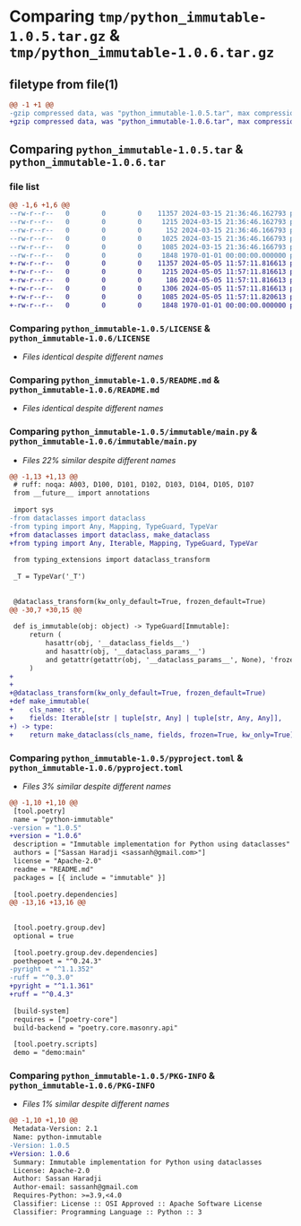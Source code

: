 # Comparing `tmp/python_immutable-1.0.5.tar.gz` & `tmp/python_immutable-1.0.6.tar.gz`

## filetype from file(1)

```diff
@@ -1 +1 @@
-gzip compressed data, was "python_immutable-1.0.5.tar", max compression
+gzip compressed data, was "python_immutable-1.0.6.tar", max compression
```

## Comparing `python_immutable-1.0.5.tar` & `python_immutable-1.0.6.tar`

### file list

```diff
@@ -1,6 +1,6 @@
--rw-r--r--   0        0        0    11357 2024-03-15 21:36:46.162793 python_immutable-1.0.5/LICENSE
--rw-r--r--   0        0        0     1215 2024-03-15 21:36:46.162793 python_immutable-1.0.5/README.md
--rw-r--r--   0        0        0      152 2024-03-15 21:36:46.166793 python_immutable-1.0.5/immutable/__init__.py
--rw-r--r--   0        0        0     1025 2024-03-15 21:36:46.166793 python_immutable-1.0.5/immutable/main.py
--rw-r--r--   0        0        0     1085 2024-03-15 21:36:46.166793 python_immutable-1.0.5/pyproject.toml
--rw-r--r--   0        0        0     1848 1970-01-01 00:00:00.000000 python_immutable-1.0.5/PKG-INFO
+-rw-r--r--   0        0        0    11357 2024-05-05 11:57:11.816613 python_immutable-1.0.6/LICENSE
+-rw-r--r--   0        0        0     1215 2024-05-05 11:57:11.816613 python_immutable-1.0.6/README.md
+-rw-r--r--   0        0        0      186 2024-05-05 11:57:11.816613 python_immutable-1.0.6/immutable/__init__.py
+-rw-r--r--   0        0        0     1306 2024-05-05 11:57:11.816613 python_immutable-1.0.6/immutable/main.py
+-rw-r--r--   0        0        0     1085 2024-05-05 11:57:11.820613 python_immutable-1.0.6/pyproject.toml
+-rw-r--r--   0        0        0     1848 1970-01-01 00:00:00.000000 python_immutable-1.0.6/PKG-INFO
```

### Comparing `python_immutable-1.0.5/LICENSE` & `python_immutable-1.0.6/LICENSE`

 * *Files identical despite different names*

### Comparing `python_immutable-1.0.5/README.md` & `python_immutable-1.0.6/README.md`

 * *Files identical despite different names*

### Comparing `python_immutable-1.0.5/immutable/main.py` & `python_immutable-1.0.6/immutable/main.py`

 * *Files 22% similar despite different names*

```diff
@@ -1,13 +1,13 @@
 # ruff: noqa: A003, D100, D101, D102, D103, D104, D105, D107
 from __future__ import annotations
 
 import sys
-from dataclasses import dataclass
-from typing import Any, Mapping, TypeGuard, TypeVar
+from dataclasses import dataclass, make_dataclass
+from typing import Any, Iterable, Mapping, TypeGuard, TypeVar
 
 from typing_extensions import dataclass_transform
 
 _T = TypeVar('_T')
 
 
 @dataclass_transform(kw_only_default=True, frozen_default=True)
@@ -30,7 +30,15 @@
 
 def is_immutable(obj: object) -> TypeGuard[Immutable]:
     return (
         hasattr(obj, '__dataclass_fields__')
         and hasattr(obj, '__dataclass_params__')
         and getattr(getattr(obj, '__dataclass_params__', None), 'frozen', False)
     )
+
+
+@dataclass_transform(kw_only_default=True, frozen_default=True)
+def make_immutable(
+    cls_name: str,
+    fields: Iterable[str | tuple[str, Any] | tuple[str, Any, Any]],
+) -> type:
+    return make_dataclass(cls_name, fields, frozen=True, kw_only=True)
```

### Comparing `python_immutable-1.0.5/pyproject.toml` & `python_immutable-1.0.6/pyproject.toml`

 * *Files 3% similar despite different names*

```diff
@@ -1,10 +1,10 @@
 [tool.poetry]
 name = "python-immutable"
-version = "1.0.5"
+version = "1.0.6"
 description = "Immutable implementation for Python using dataclasses"
 authors = ["Sassan Haradji <sassanh@gmail.com>"]
 license = "Apache-2.0"
 readme = "README.md"
 packages = [{ include = "immutable" }]
 
 [tool.poetry.dependencies]
@@ -13,16 +13,16 @@
 
 
 [tool.poetry.group.dev]
 optional = true
 
 [tool.poetry.group.dev.dependencies]
 poethepoet = "^0.24.3"
-pyright = "^1.1.352"
-ruff = "^0.3.0"
+pyright = "^1.1.361"
+ruff = "^0.4.3"
 
 [build-system]
 requires = ["poetry-core"]
 build-backend = "poetry.core.masonry.api"
 
 [tool.poetry.scripts]
 demo = "demo:main"
```

### Comparing `python_immutable-1.0.5/PKG-INFO` & `python_immutable-1.0.6/PKG-INFO`

 * *Files 1% similar despite different names*

```diff
@@ -1,10 +1,10 @@
 Metadata-Version: 2.1
 Name: python-immutable
-Version: 1.0.5
+Version: 1.0.6
 Summary: Immutable implementation for Python using dataclasses
 License: Apache-2.0
 Author: Sassan Haradji
 Author-email: sassanh@gmail.com
 Requires-Python: >=3.9,<4.0
 Classifier: License :: OSI Approved :: Apache Software License
 Classifier: Programming Language :: Python :: 3
```

